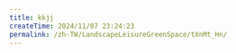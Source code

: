 ```yaml
---
title: kkjj
createTime: 2024/11/07 23:24:23
permalink: /zh-TW/LandscapeLeisureGreenSpace/tXnMt_Hn/
---
```

